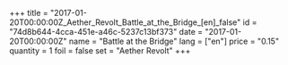+++
title = "2017-01-20T00:00:00Z_Aether_Revolt_Battle_at_the_Bridge_[en]_false"
id = "74d8b644-4cca-451e-a46c-5237c13bf373"
date = "2017-01-20T00:00:00Z"
name = "Battle at the Bridge"
lang = ["en"]
price = "0.15"
quantity = 1
foil = false
set = "Aether Revolt"
+++
